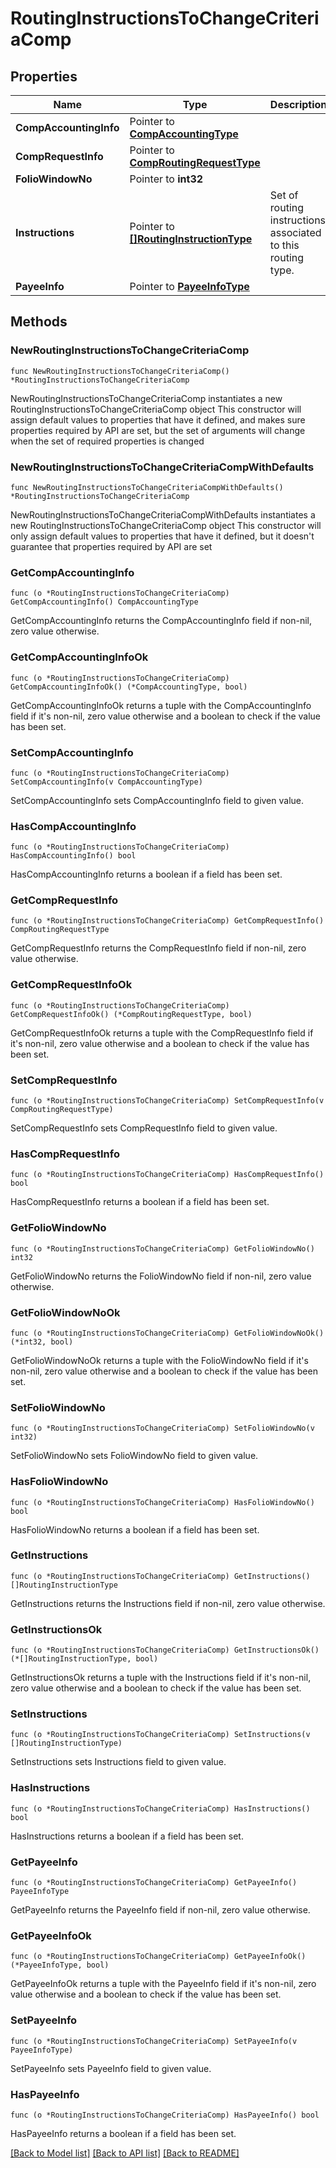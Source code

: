 # RoutingInstructionsToChangeCriteriaComp

## Properties

Name | Type | Description | Notes
------------ | ------------- | ------------- | -------------
**CompAccountingInfo** | Pointer to [**CompAccountingType**](CompAccountingType.md) |  | [optional] 
**CompRequestInfo** | Pointer to [**CompRoutingRequestType**](CompRoutingRequestType.md) |  | [optional] 
**FolioWindowNo** | Pointer to **int32** |  | [optional] 
**Instructions** | Pointer to [**[]RoutingInstructionType**](RoutingInstructionType.md) | Set of routing instructions associated to this routing type. | [optional] 
**PayeeInfo** | Pointer to [**PayeeInfoType**](PayeeInfoType.md) |  | [optional] 

## Methods

### NewRoutingInstructionsToChangeCriteriaComp

`func NewRoutingInstructionsToChangeCriteriaComp() *RoutingInstructionsToChangeCriteriaComp`

NewRoutingInstructionsToChangeCriteriaComp instantiates a new RoutingInstructionsToChangeCriteriaComp object
This constructor will assign default values to properties that have it defined,
and makes sure properties required by API are set, but the set of arguments
will change when the set of required properties is changed

### NewRoutingInstructionsToChangeCriteriaCompWithDefaults

`func NewRoutingInstructionsToChangeCriteriaCompWithDefaults() *RoutingInstructionsToChangeCriteriaComp`

NewRoutingInstructionsToChangeCriteriaCompWithDefaults instantiates a new RoutingInstructionsToChangeCriteriaComp object
This constructor will only assign default values to properties that have it defined,
but it doesn't guarantee that properties required by API are set

### GetCompAccountingInfo

`func (o *RoutingInstructionsToChangeCriteriaComp) GetCompAccountingInfo() CompAccountingType`

GetCompAccountingInfo returns the CompAccountingInfo field if non-nil, zero value otherwise.

### GetCompAccountingInfoOk

`func (o *RoutingInstructionsToChangeCriteriaComp) GetCompAccountingInfoOk() (*CompAccountingType, bool)`

GetCompAccountingInfoOk returns a tuple with the CompAccountingInfo field if it's non-nil, zero value otherwise
and a boolean to check if the value has been set.

### SetCompAccountingInfo

`func (o *RoutingInstructionsToChangeCriteriaComp) SetCompAccountingInfo(v CompAccountingType)`

SetCompAccountingInfo sets CompAccountingInfo field to given value.

### HasCompAccountingInfo

`func (o *RoutingInstructionsToChangeCriteriaComp) HasCompAccountingInfo() bool`

HasCompAccountingInfo returns a boolean if a field has been set.

### GetCompRequestInfo

`func (o *RoutingInstructionsToChangeCriteriaComp) GetCompRequestInfo() CompRoutingRequestType`

GetCompRequestInfo returns the CompRequestInfo field if non-nil, zero value otherwise.

### GetCompRequestInfoOk

`func (o *RoutingInstructionsToChangeCriteriaComp) GetCompRequestInfoOk() (*CompRoutingRequestType, bool)`

GetCompRequestInfoOk returns a tuple with the CompRequestInfo field if it's non-nil, zero value otherwise
and a boolean to check if the value has been set.

### SetCompRequestInfo

`func (o *RoutingInstructionsToChangeCriteriaComp) SetCompRequestInfo(v CompRoutingRequestType)`

SetCompRequestInfo sets CompRequestInfo field to given value.

### HasCompRequestInfo

`func (o *RoutingInstructionsToChangeCriteriaComp) HasCompRequestInfo() bool`

HasCompRequestInfo returns a boolean if a field has been set.

### GetFolioWindowNo

`func (o *RoutingInstructionsToChangeCriteriaComp) GetFolioWindowNo() int32`

GetFolioWindowNo returns the FolioWindowNo field if non-nil, zero value otherwise.

### GetFolioWindowNoOk

`func (o *RoutingInstructionsToChangeCriteriaComp) GetFolioWindowNoOk() (*int32, bool)`

GetFolioWindowNoOk returns a tuple with the FolioWindowNo field if it's non-nil, zero value otherwise
and a boolean to check if the value has been set.

### SetFolioWindowNo

`func (o *RoutingInstructionsToChangeCriteriaComp) SetFolioWindowNo(v int32)`

SetFolioWindowNo sets FolioWindowNo field to given value.

### HasFolioWindowNo

`func (o *RoutingInstructionsToChangeCriteriaComp) HasFolioWindowNo() bool`

HasFolioWindowNo returns a boolean if a field has been set.

### GetInstructions

`func (o *RoutingInstructionsToChangeCriteriaComp) GetInstructions() []RoutingInstructionType`

GetInstructions returns the Instructions field if non-nil, zero value otherwise.

### GetInstructionsOk

`func (o *RoutingInstructionsToChangeCriteriaComp) GetInstructionsOk() (*[]RoutingInstructionType, bool)`

GetInstructionsOk returns a tuple with the Instructions field if it's non-nil, zero value otherwise
and a boolean to check if the value has been set.

### SetInstructions

`func (o *RoutingInstructionsToChangeCriteriaComp) SetInstructions(v []RoutingInstructionType)`

SetInstructions sets Instructions field to given value.

### HasInstructions

`func (o *RoutingInstructionsToChangeCriteriaComp) HasInstructions() bool`

HasInstructions returns a boolean if a field has been set.

### GetPayeeInfo

`func (o *RoutingInstructionsToChangeCriteriaComp) GetPayeeInfo() PayeeInfoType`

GetPayeeInfo returns the PayeeInfo field if non-nil, zero value otherwise.

### GetPayeeInfoOk

`func (o *RoutingInstructionsToChangeCriteriaComp) GetPayeeInfoOk() (*PayeeInfoType, bool)`

GetPayeeInfoOk returns a tuple with the PayeeInfo field if it's non-nil, zero value otherwise
and a boolean to check if the value has been set.

### SetPayeeInfo

`func (o *RoutingInstructionsToChangeCriteriaComp) SetPayeeInfo(v PayeeInfoType)`

SetPayeeInfo sets PayeeInfo field to given value.

### HasPayeeInfo

`func (o *RoutingInstructionsToChangeCriteriaComp) HasPayeeInfo() bool`

HasPayeeInfo returns a boolean if a field has been set.


[[Back to Model list]](../README.md#documentation-for-models) [[Back to API list]](../README.md#documentation-for-api-endpoints) [[Back to README]](../README.md)


